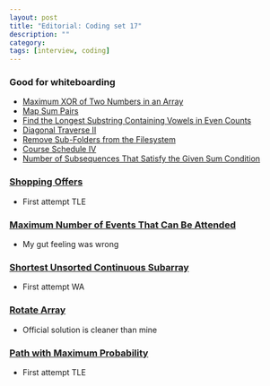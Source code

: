 ```yaml
---
layout: post
title: "Editorial: Coding set 17" 
description: ""
category: 
tags: [interview, coding]
--- 
```

### Good for whiteboarding
* [Maximum XOR of Two Numbers in an Array](https://leetcode.com/submissions/detail/407194184/)
* [Map Sum Pairs](https://leetcode.com/submissions/detail/407989937/)
* [Find the Longest Substring Containing Vowels in Even Counts](https://leetcode.com/submissions/detail/409258288/)
* [Diagonal Traverse II](https://leetcode.com/submissions/detail/409279896/)
* [Remove Sub-Folders from the Filesystem](https://leetcode.com/submissions/detail/409682007/)
* [Course Schedule IV](https://leetcode.com/submissions/detail/409980880/)
* [Number of Subsequences That Satisfy the Given Sum Condition](https://leetcode.com/submissions/detail/411319079/)

### [Shopping Offers](https://leetcode.com/submissions/detail/407581015/)
* First attempt TLE

### [Maximum Number of Events That Can Be Attended](https://leetcode.com/submissions/detail/408460312/)
* My gut feeling was wrong

### [Shortest Unsorted Continuous Subarray](https://leetcode.com/submissions/detail/408481483/)
* First attempt WA

### [Rotate Array](https://leetcode.com/submissions/detail/410435173/)
* Official solution is cleaner than mine

### [Path with Maximum Probability](https://leetcode.com/submissions/detail/410862903/)
* First attempt TLE
